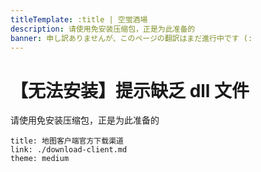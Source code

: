 ```yaml
---
titleTemplate: :title | 空蛍酒場
description: 请使用免安装压缩包，正是为此准备的
banner: 申し訳ありませんが、このページの翻訳はまだ進行中です (:
---
```


[文：【无法安装】提示缺乏dll文件]: # 'https://support.qq.com/products/321980/faqs/127820'

# 【无法安装】提示缺乏 dll 文件

请使用免安装压缩包，正是为此准备的

```card
title: 地图客户端官方下载渠道
link: ./download-client.md
theme: medium
```
